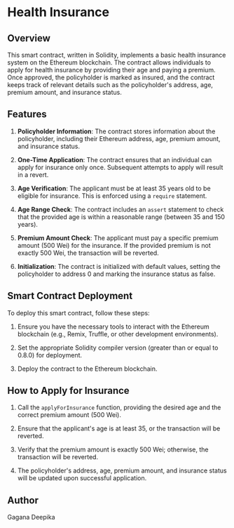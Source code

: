 # Health Insurance 

## Overview

This smart contract, written in Solidity, implements a basic health insurance system on the Ethereum blockchain. The contract allows individuals to apply for health insurance by providing their age and paying a premium. Once approved, the policyholder is marked as insured, and the contract keeps track of relevant details such as the policyholder's address, age, premium amount, and insurance status.

## Features

1. **Policyholder Information**: The contract stores information about the policyholder, including their Ethereum address, age, premium amount, and insurance status.

2. **One-Time Application**: The contract ensures that an individual can apply for insurance only once. Subsequent attempts to apply will result in a revert.

3. **Age Verification**: The applicant must be at least 35 years old to be eligible for insurance. This is enforced using a `require` statement.

4. **Age Range Check**: The contract includes an `assert` statement to check that the provided age is within a reasonable range (between 35 and 150 years).

5. **Premium Amount Check**: The applicant must pay a specific premium amount (500 Wei) for the insurance. If the provided premium is not exactly 500 Wei, the transaction will be reverted.

6. **Initialization**: The contract is initialized with default values, setting the policyholder to address 0 and marking the insurance status as false.

## Smart Contract Deployment

To deploy this smart contract, follow these steps:

1. Ensure you have the necessary tools to interact with the Ethereum blockchain (e.g., Remix, Truffle, or other development environments).

2. Set the appropriate Solidity compiler version (greater than or equal to 0.8.0) for deployment.

3. Deploy the contract to the Ethereum blockchain.

## How to Apply for Insurance

1. Call the `applyForInsurance` function, providing the desired age and the correct premium amount (500 Wei).

2. Ensure that the applicant's age is at least 35, or the transaction will be reverted.

3. Verify that the premium amount is exactly 500 Wei; otherwise, the transaction will be reverted.

4. The policyholder's address, age, premium amount, and insurance status will be updated upon successful application.

## Author

Gagana Deepika



